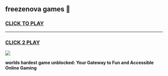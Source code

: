 
## freezenova games 👋
<h3>
<a href="https://premium.freeplayer.one?title=freezenova_games&ref=13F">CLICK TO PLAY</a></h3>
<hr>

<h3>
<a href="https://premium.freeplayer.one?title=freezenova_games&ref=13F">CLICK 2 PLAY</a>
  
</h3>

<a href="https://premium.freeplayer.one?title=freezenova_games&ref=12F/"><img src="https://clearcache.store/games.png"></a>


**worlds hardest game unblocked: Your Gateway to Fun and Accessible Online Gaming**
